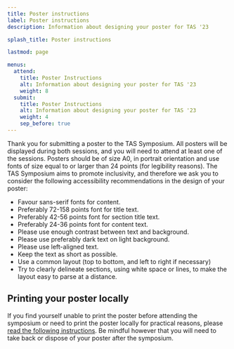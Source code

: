 ```yaml
---
title: Poster instructions
label: Poster instructions
description: Information about designing your poster for TAS '23

splash_title: Poster instructions

lastmod: page

menus:
  attend:
    title: Poster Instructions
    alt: Information about designing your poster for TAS '23
    weight: 8
  submit:
    title: Poster Instructions
    alt: Information about designing your poster for TAS '23
    weight: 4
    sep_before: true
---
```


Thank you for submitting a poster to the TAS Symposium. All posters will be displayed during both sessions, and you will need to attend at least one of the sessions. Posters should be of size A0, in portrait orientation and use fonts of size equal to or larger than 24 points (for legibility reasons). The TAS Symposium aims to promote inclusivity, and therefore we ask you to consider the following accessibility recommendations in the design of your poster: 

* Favour sans-serif fonts for content. 
* Preferably 72-158 points font for title text. 
* Preferably 42-56 points font for section title text. 
* Preferably 24-36 points font for content text. 
* Please use enough contrast between text and background. 
* Please use preferably dark text on light background. 
* Please use left-aligned text. 
* Keep the text as short as possible. 
* Use a common layout (top to bottom, and left to right if necessary) 
*  Try to clearly delineate sections, using white space or lines, to make the layout easy to parse at a distance. 

 

## Printing your poster locally 

If you find yourself unable to print the poster before attending the symposium or need to print the poster locally for practical reasons, please [read the following instructions](https://symposium.tas.ac.uk/submit/poster-printing/). Be mindful however that you will need to take back or dispose of your poster after the symposium.  